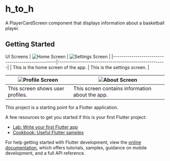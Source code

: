 # h_to_h

A PlayerCardScreen component that displays information about a basketball player.

## Getting Started

UI Screens
| ![Home Screen](https://github.com/user-attachments/assets/29be69a8-7a4b-4a43-8737-27bafe06dc5e) | ![Settings Screen]([https://example.com/image2.png](https://github.com/user-attachments/assets/5c0ee56b-aa7a-4d36-9d37-4eaabc689af0)) |
|--------------------------------------------------|-----------------------------------------------------|
| This is the home screen of the app.              | This is the settings screen.                        |

| ![Profile Screen]([https://example.com/image3.png](https://github.com/user-attachments/assets/38b04dfa-2133-4e10-91a7-d94d7c99ade6)) | ![About Screen]([https://example.com/image4.png](https://github.com/user-attachments/assets/5f10fdc8-4ae3-42bf-84f2-7c6b94875d8c)) |
|----------------------------------------------------|---------------------------------------------------|
| This screen shows user profiles.                   | This screen contains information about the app.   |


This project is a starting point for a Flutter application.

A few resources to get you started if this is your first Flutter project:

- [Lab: Write your first Flutter app](https://docs.flutter.dev/get-started/codelab)
- [Cookbook: Useful Flutter samples](https://docs.flutter.dev/cookbook)

For help getting started with Flutter development, view the
[online documentation](https://docs.flutter.dev/), which offers tutorials,
samples, guidance on mobile development, and a full API reference.
